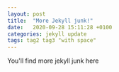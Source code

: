 ```yaml
---
layout: post
title:  "More Jekyll junk!"
date:   2020-09-28 15:11:28 +0100
categories: jekyll update
tags: tag2 tag3 "with space"
---
```

You'll find more jekyll junk here

[jekyll-docs]: https://jekyllrb.com/docs/home
[jekyll-gh]:   https://github.com/jekyll/jekyll
[jekyll-talk]: https://talk.jekyllrb.com/
